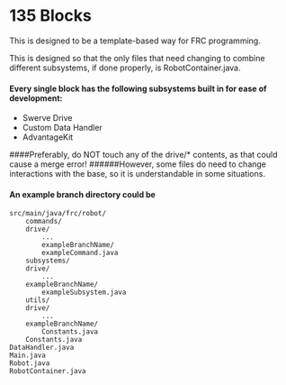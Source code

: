 # 135 Blocks
This is designed to be a template-based way for FRC programming.

This is designed so that the only files that need changing to combine different subsystems, if done properly, is RobotContainer.java.
#### Every single block has the following subsystems built in for ease of development:

- Swerve Drive
- Custom Data Handler
- AdvantageKit

####Preferably, do NOT touch any of the drive/* contents, as that could cause a merge error!
######However, some files do need to change interactions with the base, so it is understandable in some situations.
#### An example branch directory could be

    src/main/java/frc/robot/
        commands/
		drive/
			...
        	exampleBranchName/
			exampleCommand.java
        subsystems/
		drive/
			...
		exampleBranchName/
			exampleSubsystem.java
        utils/
		drive/
			...
		exampleBranchName/
			Constants.java
        Constants.java
	DataHandler.java
	Main.java
	Robot.java
	RobotContainer.java
